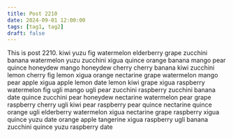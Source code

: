```yaml
---
title: Post 2210
date: 2024-09-01 12:00:00
tags: [tag1, tag2]
draft: false
---
```

This is post 2210.
kiwi
yuzu
fig
watermelon
elderberry
grape
zucchini
banana
watermelon
yuzu
zucchini
xigua
quince
orange
banana
mango
pear
quince
honeydew
mango
honeydew
cherry
cherry
banana
kiwi
zucchini
lemon
cherry
fig
lemon
xigua
orange
nectarine
grape
watermelon
mango
pear
apple
xigua
apple
lemon
date
lemon
kiwi
grape
xigua
raspberry
watermelon
fig
ugli
mango
ugli
pear
zucchini
raspberry
zucchini
banana
date
quince
zucchini
pear
honeydew
nectarine
watermelon
pear
grape
raspberry
cherry
ugli
kiwi
pear
raspberry
pear
quince
nectarine
quince
orange
ugli
elderberry
watermelon
xigua
nectarine
grape
raspberry
xigua
quince
yuzu
date
orange
apple
tangerine
xigua
raspberry
ugli
banana
zucchini
quince
yuzu
raspberry
date
